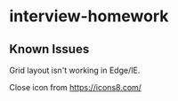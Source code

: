 # interview-homework



## Known Issues
Grid layout isn't working in Edge/IE.

Close icon from https://icons8.com/
